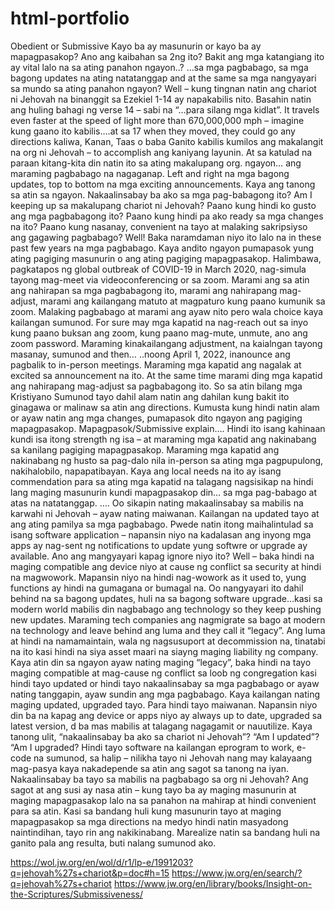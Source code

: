 # html-portfolio

Obedient or Submissive 
Kayo ba ay masunurin or kayo ba ay mapagpasakop?
Ano ang kaibahan sa 2ng ito? 
Bakit ang mga katangiang ito ay vital lalo na sa ating panahon ngayon..?
…sa mga pagbabago, sa mga bagong updates na ating natatanggap and at the same sa mga nangyayari sa mundo sa ating panahon ngayon?
Well – kung tingnan natin ang chariot ni Jehovah na binanggit sa Ezekiel 1-14 ay napakabilis nito. Basahin natin ang huling bahagi ng verse 14 – sabi na “…para silang mga kidlat”. It travels even faster at the speed   of light more than 670,000,000 mph – imagine kung gaano ito kabilis….at sa 17 when they moved, they could go any directions kaliwa, Kanan, Taas o baba
Ganito kabilis kumilos ang makalangit na org ni Jehovah – to accomplish ang kaniyang layunin.
At sa katulad na paraan kitang-kita din natin ito sa ating makalupang org. ngayon… ang maraming pagbabago na nagaganap. Left and right na mga bagong updates, top to bottom na mga exciting announcements. 
Kaya ang tanong sa atin sa ngayon. Nakaalinsabay ba ako sa mga pag-babagong ito? Am I keeping up sa makalupang chariot ni Jehovah? 
Paano kung hindi ko gusto ang mga pagbabagong ito? Paano kung hindi pa ako ready sa mga changes na ito? Paano kung nasanay, convenient na tayo at malaking sakripsiyso ang gagawing pagbabago? Well! Baka naramdaman niyo ito lalo na in these past few years na mga pagbabago. Kaya andito ngayon pumapasok yung ating pagiging masunurin o ang ating pagiging mapagpasakop.
Halimbawa, pagkatapos ng global outbreak of COVID-19 in March 2020, nag-simula tayong mag-meet via videoconferencing or sa zoom. Marami ang sa atin ang nahirapan sa mga pagbabagong ito, marami ang nahirapang mag-adjust, marami ang kailangang matuto at magpaturo kung paano kumunik sa zoom. Malaking pagbabago at marami ang ayaw nito pero wala choice kaya kailangan sumunod.
For sure may mga kapatid na nag-reach out sa inyo kung paano buksan ang zoom, kung paano mag-mute, unmute, ano ang zoom password. Maraming kinakailangang adjustment, na kaialngan tayong masanay, sumunod and then…
..noong April 1, 2022, inanounce ang pagbalik to in-person meetings. Maraming mga kapatid ang nagalak at excited sa announcement na ito. At the same time marami ding mga kapatid ang nahirapang mag-adjust sa pagbabagong ito. 
So sa atin bilang mga Kristiyano
Sumunod tayo dahil alam natin ang dahilan kung bakit ito ginagawa or malinaw sa atin ang directions. Kumusta kung hindi natin alam or ayaw natin ang mga changes, pumapasok dito ngayon ang pagiging mapagpasakop.
Mapagpasok/Submissive explain….
Hindi ito isang kahinaan kundi isa itong strength ng isa – at maraming mga kapatid ang nakinabang sa kanilang pagiging mapagpasakop. 
Maraming mga kapatid ang nakinabang ng husto sa pag-dalo nila in-person sa ating mga pagpupulong, nakihalobilo, napapatibayan.
Kaya ang local needs na ito ay isang commendation para sa ating mga kapatid na talagang nagsisikap na hindi lang maging masunurin kundi mapagpasakop din… sa mga pag-babago at atas na natatanggap. 
….
Oo sikapin nating makaalinsabay sa mabilis na karwahi ni Jehovah – ayaw nating maiwanan. Kailangan na updated tayo at ang ating pamilya sa mga pagbabago. 
Pwede natin itong maihalintulad sa isang software application – napansin niyo na kadalasan ang inyong mga apps ay nag-sent ng notifications to update yung softwre or upgrade ay available. Ano ang mangyayari kapag ignore niyo ito? Well – baka hindi na maging compatible ang device niyo at cause ng conflict sa security at hindi na magwowork. Mapansin niyo na hindi nag-wowork as it used to, yung functions ay hindi na gumagana or bumagal na. 
Oo nangyayari ito dahil behind na sa bagong updates, huli na sa bagong software upgrade…kasi sa modern world mabilis din nagbabago ang technology so they keep pushing new updates. Maraming tech companies ang nagmigrate sa bago at modern na technology and leave behind ang luma and they call it “legacy”. Ang luma at hindi na namamaintain, wala ng nagsusuport at decommission na, tinatabi na ito kasi hindi na siya asset maari na siayng maging liability ng company.
Kaya atin din sa ngayon ayaw nating maging “legacy”, baka hindi na tayo maging compatible at mag-cause ng conflict sa loob ng congregation kasi hindi tayo updated or hindi tayo nakaalinsabay sa mga pagbabago or ayaw nating tanggapin, ayaw sundin ang mga pagbabago.
Kaya kailangan nating maging updated, upgraded tayo. Para hindi tayo maiwanan. 
Napansin niyo din ba na kapag ang device or apps niyo ay always up to date, upgraded sa latest version, d ba mas mabilis at talagang nagagamit or nauutilize.
Kaya tanong ulit, “nakaalinsabay ba  ako sa chariot ni Jehovah”? “Am I updated”? “Am I upgraded?
Hindi tayo software na kailangan eprogram to work, e-code na sumunod, sa halip – nilikha tayo ni Jehovah nang may kalayaang mag-pasya kaya nakadepende sa atin ang sagot sa tanong na iyan. Nakaalinsabay ba tayo sa mabilis na pagbabago sa org ni Jehovah?
Ang sagot at ang susi ay nasa atin – kung tayo ba ay maging masunurin at maging mapagpasakop lalo na sa panahon na mahirap at hindi convenient para sa atin. Kasi sa bandang huli kung masunurin tayo at maging mapagpasakop sa mga directions na medyo hindi natin masyadong naintindihan, tayo rin ang nakikinabang. Marealize natin sa bandang huli na ganito pala ang resulta, buti nalang sumunod ako. 












https://wol.jw.org/en/wol/d/r1/lp-e/1991203?q=jehovah%27s+chariot&p=doc#h=15
https://www.jw.org/en/search/?q=jehovah%27s+chariot
https://www.jw.org/en/library/books/Insight-on-the-Scriptures/Submissiveness/
